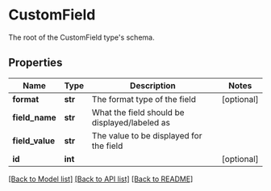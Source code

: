 # CustomField

The root of the CustomField type's schema.
## Properties
Name | Type | Description | Notes
------------ | ------------- | ------------- | -------------
**format** | **str** | The format type of the field | [optional] 
**field_name** | **str** | What the field should be displayed/labeled as | 
**field_value** | **str** | The value to be displayed for the field | 
**id** | **int** |  | [optional] 

[[Back to Model list]](../README.md#documentation-for-models) [[Back to API list]](../README.md#documentation-for-api-endpoints) [[Back to README]](../README.md)


